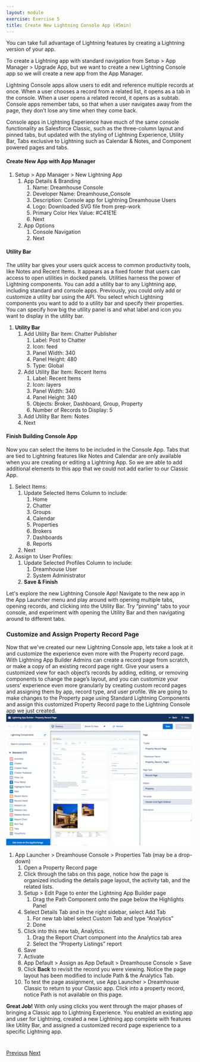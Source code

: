 ```yaml
---
layout: module
exercise: Exercise 5
title: Create New Lightning Console App (45min)
---
```


You can take full advantage of Lightning features by creating a Lightning version of your app. 

To create a Lightning app with standard navigation from Setup > App Manager > Upgrade App, but we want to create a new Lightning Console app so we will create a  new app from the App Manager. 

Lightning Console apps allow users to edit and reference multiple records at once. When a user chooses a record from a related list, it opens as a tab in the console. When a user opens a related record, it opens as a subtab. Console apps remember tabs, so that when a user navigates away from the page, they don’t lose any time when they come back. 

Console apps in Lightning Experience have much of the same console functionality as Salesforce Classic, such as the three-column layout and pinned tabs, but updated with the styling of Lightning Experience, Utility Bar, Tabs exclusive to Lightning such as Calendar & Notes, and Component powered pages and tabs.

#### Create New App with App Manager

1. Setup > App Manager > New Lightning App 
    1. App Details & Branding 
        1. Name: Dreamhouse Console 
        2. Developer Name: Dreamhouse_Console
        3. Description: Console app for Lightning Dreamhouse Users
        4. Logo: Downloaded SVG file from prep-work 
        5. Primary Color Hex Value: #C41E1E
        6. Next
    2. App Options
        1. Console Navigation
        2.  Next

#### Utility Bar

The utility bar gives your users quick access to common productivity tools, like Notes and Recent Items. It appears as a fixed footer that users can access to open utilities in docked panels. Utilities harness the power of Lightning components. You can add a utility bar to any Lightning app, including standard and console apps. Previously, you could only add or customize a utility bar using the API. You select which Lightning components you want to add to a utility bar and specify their properties. You can specify how big the utility panel is and what label and icon you want to display in the utility bar. 

1. **Utility Bar**
    1. Add Utility Bar Item: Chatter Publisher
        1. Label: Post to Chatter
        2. Icon: feed
        3. Panel Width: 340
        4. Panel Height: 480
        5. Type: Global
    2. Add Utility Bar Item: Recent Items
        1. Label: Recent Items
        2. Icon: layers
        3. Panel Width: 340
        4. Panel Height: 340
        5. Objects: Broker, Dashboard, Group, Property
        6. Number of Records to Display: 5
    3. Add Utility Bar Item: Notes
    4. Next 

#### Finish Building Console App 

Now you can select the items to be included in the Console App. Tabs that are tied to Lightning features like Notes and Calendar are only available when you are creating or editing a Lightning App. So we are able to add additional elements to this app that we could not add earlier to our Classic App. 

1. Select Items: 
    1. Update Selected Items Column to include: 
        1. Home
        2. Chatter
        3. Groups
        4. Calendar
        5. Properties
        6. Brokers
        7. Dashboards
        8. Reports
    2. Next
2. Assign to User Profiles:
    1. Update Selected Profiles Column to include: 
        1. Dreamhouse User
        2. System Administrator
    2. **Save & Finish** 


Let's explore the new Lightning Console App! Navigate to the new app in the App Launcher menu and play around with opening multiple tabs, opening records, and clicking into the Utility Bar. Try “pinning” tabs to your console, and experiment with opening the Utility Bar and then navigating around to different tabs. 


### Customize and Assign Property Record Page

Now that we've created our new Lightning Console app, lets take a look at it and customize the experience even more with the Property record page. With Lightning App Builder Admins can create a record page from scratch, or make a copy of an existing record page right. Give your users a customized view for each object’s records by adding, editing, or removing components to change the page’s layout, and you can customize your users’ experience even more granularly by creating custom record pages and assigning them by app, record type, and user profile. We are going to make changes to the Property page using Standard Lightning Components and assign this customized Property Record page to the Lightning Console app we just created. ![screenshot](images/ex5.1.gif)

1. App Launcher > Dreamhouse Console > Properties Tab (may be a drop-down)
    1. Open a Property Record page
    2. Click through the tabs on this page, notice how the page is organized including the details page layout, the activity tab, and the related lists. 
    3. Setup > Edit Page to enter the Lightning App Builder page 
        1. Drag the Path Component onto the page below the Highlights Panel 
    4. Select Details Tab and in the right sidebar, select Add Tab
        1. For new tab label select Custom Tab and type “Analytics”
        2. Done
    5. Click into this new tab, Analytics. 
        1. Drag the Report Chart component into the Analytics tab area
        2. Select the “Property Listings” report
    6. Save
    7. Activate
    8. App Default > Assign as App Default > Dreamhouse Console > Save
    9. Click **Back** to revisit the record you were viewing. Notice the page layout has been modified to include Path & the Analytics Tab.
    10. To test the page assignment, use App Launcher > Dreamhouse Classic to return to your Classic app. Click into a property record, notice Path is not available on this page. 


**Great Job!** With only using clicks you went through the major phases of bringing a Classic app to Lightning Experience. You enabled an existing app and user for Lightning, created a new Lightning app complete with features like Utility Bar, and assigned a customized record page experience to a specific Lightning app.  


<div class="row" style="margin-top:40px;">
    <div class="col-sm-12">
        <a href="Exercise_d4.html" class="btn btn-default"><i class="glyphicon glyphicon-chevron-left"></i> Previous</a>
        <a href="Exercise_1.html" class="btn btn-default pull-right">Next <i class="glyphicon glyphicon-chevron-right"></i></a>
    </div>
</div>
